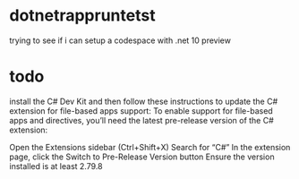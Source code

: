 # dotnetrappruntetst
trying to see if i can setup a codespace with .net 10 preview 

# todo
 install the C# Dev Kit and then follow these instructions to update the C# extension for file-based apps support:
To enable support for file-based apps and directives, you’ll need the latest pre-release version of the C# extension:

Open the Extensions sidebar (Ctrl+Shift+X)
Search for “C#”
In the extension page, click the Switch to Pre-Release Version button
Ensure the version installed is at least 2.79.8